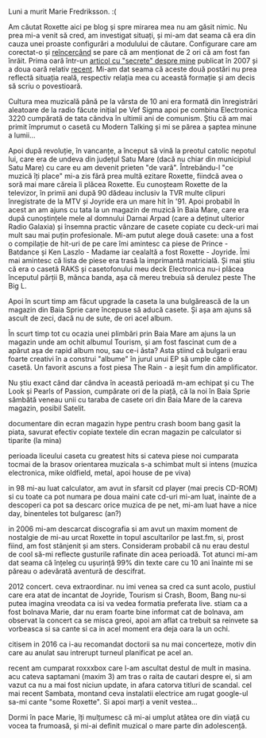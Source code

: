 Luni a murit Marie Fredriksson. :(

Am căutat Roxette aici pe blog și spre mirarea mea nu am găsit nimic. Nu prea mi-a venit să cred, am investigat situați, și mi-am dat seama că era din cauza unei proaste configurări a modulului de căutare. Configurare care am corectat-o și [reîncercând](https://www.rusiczki.net/search/?q=roxette&) se pare că am menționat de 2 ori că am fost fan înrăit. Prima oară într-un [articol cu "secrete" despre mine](https://www.rusiczki.net/2007/01/26/5-things-you-didnt-know-about-me/) publicat în 2007 și a doua oară relativ [recent](https://www.rusiczki.net/2018/01/16/capsula-timpului-muzicala/). Mi-am dat seama că aceste două postări nu prea reflectă situația reală, respectiv relația mea cu această formație și am decis să scriu o povestioară.

Cultura mea muzicală până pe la vârsta de 10 ani era formată din înregistrări aleatoare de la radio făcute inițial pe Vef Sigma apoi pe combina Electronica 3220 cumpărată de tata cândva în ultimii ani de comunism. Știu că am mai primit împrumut o casetă cu Modern Talking și mi se părea a șaptea minune a lumii...

Apoi după revoluție, în vancanțe, a început să vină la preotul catolic nepotul lui, care era de undeva din județul Satu Mare (dacă nu chiar din municipiul Satu Mare) cu care eu am devenit prieten "de vară". Întrebându-l "ce muzică îți place" mi-a zis fără prea multă ezitare Roxette, fiindcă avea o soră mai mare căreia îi plăcea Roxette. Eu cunoșteam Roxette de la televizor, în primii ani după 90 dădeau inclusiv la TVR multe clipuri înregistrate de la MTV și Joyride era un mare hit în '91. Apoi probabil în acest an am ajuns cu tata la un magazin de muzică în Baia Mare, care era după cunoștințele mele al domnului Darnai Arpad (care a deținut ulterior Radio Galaxia) și însemna practic vânzare de casete copiate cu deck-uri mai mult sau mai puțin profesionale. Mi-am putut alege două casete: una a fost o compilație de hit-uri de pe care îmi amintesc ca piese de Prince - Batdance și Ken Laszlo - Madame iar cealaltă a fost Roxette - Joyride. Îmi mai amintesc că lista de piese era trasă la imprimantă matricială. Și mai știu că era o casetă RAKS și casetofonului meu deck Electronica nu-i plăcea începutul părții B, mânca banda, așa că mereu trebuia să derulez peste The Big L.

Apoi în scurt timp am făcut upgrade la caseta la una bulgărească de la un magazin din Baia Sprie care începuse să aducă casete. Și așa am ajuns să ascult de zeci, dacă nu de sute, de ori acel album.

În scurt timp tot cu ocazia unei plimbări prin Baia Mare am ajuns la un magazin unde am ochit albumul Tourism, și am fost fascinat cum de a apărut așa de rapid album nou, sau ce-i ăsta? Asta știind că bulgarii erau foarte creativi în a construi "albume" în jurul unui EP să umple câte o casetă. Un favorit ascuns a fost piesa The Rain - a ieșit fum din amplificator.

Nu știu exact când dar cândva în această perioadă m-am echipat și cu The Look și Pearls of Passion, cumpărate ori de la piață, că la noi în Baia Sprie sâmbătă veneau unii cu taraba de casete ori din Baia Mare de la careva magazin, posibil Satelit.

documentare din ecran magazin
hype pentru crash boom bang
gasit la piata, savurat efectiv
copiate textele din ecran magazin pe calculator si tiparite (la mina)

perioada liceului
caseta cu greatest hits si cateva piese noi cumparata tocmai de la brasov
orientarea muzicala s-a schimbat mult si intens (muzica electronica, mike oldfield, metal, apoi house de pe viva)

in 98 mi-au luat calculator, am avut in sfarsit cd player (mai precis CD-ROM) si cu toate ca pot numara pe doua maini cate cd-uri mi-am luat, inainte de a descoperi ca pot sa descarc orice muzica de pe net, mi-am luat have a nice day, binenteles tot bulgaresc (an?)

in 2006 mi-am descarcat discografia si am avut un maxim moment de nostalgie de mi-au urcat Roxette in topul ascultarilor pe last.fm, si, prost fiind, am fost stânjenit și am sters. Consideram probabil că nu erau destul de cool să-mi reflecte gusturile rafinate din acea perioadă. Tot atunci mi-am dat seama că înțeleg cu ușurință 99% din texte care cu 10 ani înainte mi se păreau o adevărată aventură de descifrat.

2012 concert. ceva extraordinar. nu imi venea sa cred ca sunt acolo, pustiul care era atat de incantat de Joyride, Tourism si Crash, Boom, Bang nu-si putea imagina vreodata ca isi va vedea formatia preferata live. stiam ca a fost bolnava Marie, dar nu eram foarte bine informat cat de bolnava, am observat la concert ca se misca greoi, apoi am aflat ca trebuit sa reinvete sa vorbeasca si sa cante si ca in acel moment era deja oara la un ochi.

citisem in 2016 ca i-au recomandat doctorii sa nu mai concerteze, motiv din care au anulat sau intrerupt turneul planificat pe acel an.

recent am cumparat roxxxbox care l-am ascultat destul de mult in masina. acu cateva saptamani (maxim 3) am tras o raita de cautari despre ei, si am vazut ca nu a mai fost niciun update, in afara catorva titluri de scandal. cel mai recent Sambata, montand ceva instalatii electrice am rugat google-ul sa-mi cante "some Roxette". Si apoi marți a venit vestea...

Dormi în pace Marie, îți mulțumesc că mi-ai umplut atâtea ore din viață cu vocea ta frumoasă, și mi-ai definit muzical o mare parte din adolescență.
